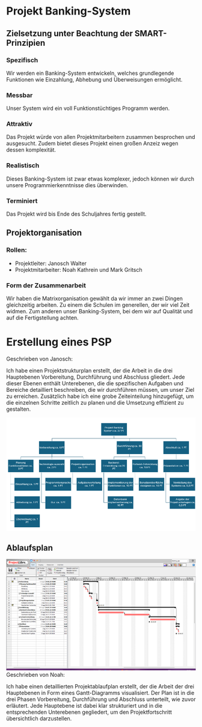 # Projekt Banking-System

## Zielsetzung unter Beachtung der SMART-Prinzipien

### Spezifisch
Wir werden ein Banking-System entwickeln, welches grundlegende Funktionen wie Einzahlung, Abhebung und Überweisungen ermöglicht.

### Messbar
Unser System wird ein voll Funktionstüchtiges Programm werden.

### Attraktiv
Das Projekt würde von allen Projektmitarbeitern zusammen besprochen und ausgesucht. Zudem bietet dieses Projekt einen großen Anzeiz wegen dessen komplexität.

### Realistisch

Dieses Banking-System ist zwar etwas komplexer, jedoch können wir durch unsere Programmierkenntnisse dies überwinden. 

### Terminiert

Das Projekt wird bis Ende des Schuljahres fertig gestellt.

## Projektorganisation

### Rollen:

 - Projektleiter: Janosch Walter
 - Projektmitarbeiter: Noah Kathrein und Mark Gritsch

### Form der Zusammenarbeit

Wir haben die Matrixorganisation gewählt da wir immer an zwei Dingen gleichzeitig arbeiten. Zu einem die Schulen im generellen, der wir viel Zeit widmen. Zum anderen unser Banking-System, bei dem wir auf Qualität und auf die Fertigstellung achten.

# Erstellung eines PSP

Geschrieben von Janosch:

Ich habe einen Projektstrukturplan erstellt, der die Arbeit in die drei Hauptebenen Vorbereitung, Durchführung und Abschluss gliedert. Jede dieser Ebenen enthält Unterebenen, die die spezifischen Aufgaben und Bereiche detailliert beschreiben, die wir durchführen müssen, um unser Ziel zu erreichen. Zusätzlich habe ich eine grobe Zeiteinteilung hinzugefügt, um die einzelnen Schritte zeitlich zu planen und die Umsetzung effizient zu gestalten.

![PSP Bankingsystem](PSP_Banking_system.png)

## Ablaufsplan
![img_1.png](img_1.png)
Geschrieben von Noah:

Ich habe einen detaillierten Projektablaufplan erstellt, der die Arbeit der drei Hauptebenen in Form eines Gantt-Diagramms visualisiert. Der Plan ist in die drei Phasen Vorbereitung, Durchführung und Abschluss unterteilt, wie zuvor erläutert. Jede Hauptebene ist dabei klar strukturiert und in die entsprechenden Unterebenen gegliedert, um den Projektfortschritt übersichtlich darzustellen.

